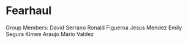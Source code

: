 # Fearhaul
Group Members:
David Serrano
Ronald Figueroa
Jesus Mendez
Emily Segura
Kimee Araujo
Mario Valdez
